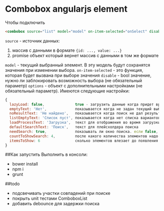 # Combobox angularjs element


Чтобы подключить 
```html
<combobox source="list" model="model" on-item-selected="onSelect" disable="isDisable" options="options"></combobox> 
```
`source` - источник данных:  
  1) массив с данными в формате `{id: ..., value: ...}`
  2) promise объект который вернет массив с данными в том же формате

`model` - текущий выбранный элемент. В эту модель будут сохранятся значения при изменении выбора.
`on-item-selected` - это функция, которая будет вызвана при выборе значения
`disable` - bool значение, нужно ли заблокировать возможность выбора (не обязательный параметр)
`options` - объект с дополнительными настройками (не обязательный параметр). Имеются следующие настройки:
```js
{
  lazyLoad: false,              true - загрузить данные когда придет время отобразить попап
  emptyText: 'Нет',             показывается когда не задан текущий выбранный элемент
  noResultText: 'Не найдено',   показывается когда поиск не дал результата
  listEmptyText: 'Список пуст', показывается когда нет списка вариантов
  loadProcessText: 'Загрузка',  текст для отображения во время загрузки
  defaultSearchText: 'Поиск',   текст для плейсхолдера поиска
  needSearch: true,             показывать ли окно поиска. если false, то не показывать никогда, если true, то в зависимости от countToShowSearch
  countToShowSearch: 4,         после какого количества элементов надо показывать поиск
  itemsToShow: 6                сколько элементов влезает до появления скролла
}
```

##Как запустить
Выполнить в консоли:
* bower install
* npm i
* grunt

##todo
* подсвечивать участки совпадений при поиске
* покрыть unit тестами ComboboxList
* добавить debounce для задержки поиска
